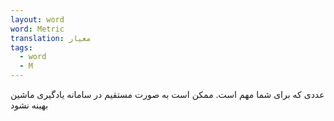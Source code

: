 ```yaml
---
layout: word
word: Metric
translation: معیار
tags:
  - word
  - M
---
```

عددی که برای شما مهم است. ممکن است به صورت مستقیم در سامانه یادگیری ماشین بهینه نشود